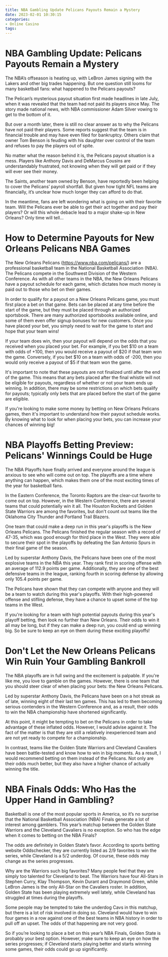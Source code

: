 ```yaml
---
title: NBA Gambling Update Pelicans Payouts Remain a Mystery 
date: 2023-02-01 10:30:15
categories:
- Online Casino
tags:
---
```



#  NBA Gambling Update: Pelicans Payouts Remain a Mystery 

The NBA’s offseason is heating up, with LeBron James signing with the Lakers and other big trades happening. But one question still looms for many basketball fans: what happened to the Pelicans payouts?

The Pelican’s mysterious payout situation first made headlines in late July, when it was revealed that the team had not paid its players since May. The story made national news, with NBA commissioner Adam Silver vowing to get to the bottom of it.

But over a month later, there is still no clear answer as to why the Pelicans have not paid their players. Some reports suggest that the team is in financial trouble and may have even filed for bankruptcy. Others claim that owner Tom Benson is feuding with his daughter over control of the team and refuses to pay the players out of spite.

No matter what the reason behind it is, the Pelicans payout situation is a mess. Players like Anthony Davis and DeMarcus Cousins are understandably frustrated, not knowing when they will get paid or if they will ever see their money.

The Saints, another team owned by Benson, have reportedly been helping to cover the Pelicans’ payroll shortfall. But given how tight NFL teams are financially, it’s unclear how much longer they can afford to do that.

In the meantime, fans are left wondering what is going on with their favorite team. Will the Pelicans ever be able to get their act together and pay their players? Or will this whole debacle lead to a major shake-up in New Orleans? Only time will tell…

#  How to Determine Payouts for New Orleans Pelicans NBA Games 

The New Orleans Pelicans (https://www.nba.com/pelicans/) are a professional basketball team in the National Basketball Association (NBA). The Pelicans compete in the Southwest Division of the Western Conference. As with all other teams in the NBA, the New Orleans Pelicans have a payout schedule for each game, which dictates how much money is paid out to those who bet on their games.

In order to qualify for a payout on a New Orleans Pelicans game, you must first place a bet on that game. Bets can be placed at any time before the start of the game, but they must be placed through an authorized sportsbook. There are many authorized sportsbooks available online, and some of them even offer signup bonuses for new customers. Once you have placed your bet, you simply need to wait for the game to start and hope that your team wins!

If your team does win, then your payout will depend on the odds that you received when you placed your bet. For example, if you bet $10 on a team with odds of +100, then you would receive a payout of $20 if that team won the game. Conversely, if you bet $10 on a team with odds of -200, then you would only receive a payout of $5 if that team won the game.

It's important to note that these payouts are not finalized until after the end of the game. This means that any bets placed after the final whistle will not be eligible for payouts, regardless of whether or not your team ends up winning. In addition, there may be some restrictions on which bets qualify for payouts; typically only bets that are placed before the start of the game are eligible.

If you're looking to make some money by betting on New Orleans Pelicans games, then it's important to understand how their payout schedule works. By knowing what to look for when placing your bets, you can increase your chances of winning big!

#  NBA Playoffs Betting Preview: Pelicans' Winnings Could be Huge 

The NBA Playoffs have finally arrived and everyone around the league is anxious to see who will come out on top. The playoffs are a time where anything can happen, which makes them one of the most exciting times of the year for basketball fans.

In the Eastern Conference, the Toronto Raptors are the clear-cut favorite to come out on top. However, in the Western Conference, there are several teams that could potentially win it all. The Houston Rockets and Golden State Warriors are among the favorites, but don't count out teams like the Oklahoma City Thunder and Portland Trail Blazers.

One team that could make a deep run in this year's playoffs is the New Orleans Pelicans. The Pelicans finished the regular season with a record of 47-35, which was good enough for third place in the West. They were able to secure their spot in the playoffs by defeating the San Antonio Spurs in their final game of the season.

Led by superstar Anthony Davis, the Pelicans have been one of the most explosive teams in the NBA this year. They rank first in scoring offense with an average of 112.9 points per game. Additionally, they are one of the best defensive teams in the league, ranking fourth in scoring defense by allowing only 105.4 points per game.

The Pelicans have shown that they can compete with anyone and they will be a team to watch during this year's playoffs. With their high-powered offense and stifling defense, they have a chance to upset some of the top teams in the West.

If you're looking for a team with high potential payouts during this year's playoff betting, then look no further than New Orleans. Their odds to win it all may be long, but if they can make a deep run, you could end up winning big. So be sure to keep an eye on them during these exciting playoffs!

#  Don't Let the New Orleans Pelicans Win Ruin Your Gambling Bankroll 

The NBA playoffs are in full swing and the excitement is palpable. If you're like me, you love to gamble on the games. However, there is one team that you should steer clear of when placing your bets: the New Orleans Pelicans.

Led by superstar Anthony Davis, the Pelicans have been on a hot streak as of late, winning eight of their last ten games. This has led to them becoming serious contenders in the Western Conference and, as a result, their odds to win the NBA championship have shortened significantly.

At this point, it might be tempting to bet on the Pelicans in order to take advantage of these inflated odds. However, I would advise against it. The fact of the matter is that they are still a relatively inexperienced team and are not yet ready to compete for a championship.

In contrast, teams like the Golden State Warriors and Cleveland Cavaliers have been battle-tested and know how to win in big moments. As a result, I would recommend betting on them instead of the Pelicans. Not only are their odds much better, but they also have a higher chance of actually winning the title.

#  NBA Finals Odds: Who Has the Upper Hand in Gambling?

Basketball is one of the most popular sports in America, so it’s no surprise that the National Basketball Association (NBA) Finals generate a lot of interest among gamblers. This year’s matchup between the Golden State Warriors and the Cleveland Cavaliers is no exception. So who has the edge when it comes to betting on the NBA Finals?

The odds are definitely in Golden State’s favor. According to sports betting website Oddschecker, they are currently listed as 2/9 favorites to win the series, while Cleveland is a 5/2 underdog. Of course, these odds may change as the series progresses.

Why are the Warriors such big favorites? Many people feel that they are simply too talented for Cleveland to beat. The Warriors have four All-Stars in Stephen Curry, Klay Thompson, Kevin Durant and Draymond Green, while LeBron James is the only All-Star on the Cavaliers roster. In addition, Golden State has been playing extremely well lately, while Cleveland has struggled at times during the playoffs.

Some people may be tempted to take the underdog Cavs in this matchup, but there is a lot of risk involved in doing so. Cleveland would have to win four games in a row against one of the best teams in NBA history in order to pull off an upset. The odds of that happening are not very good.

So if you’re looking to place a bet on this year’s NBA Finals, Golden State is probably your best option. However, make sure to keep an eye on how the series progresses; if Cleveland starts playing better and starts winning some games, their odds could go up significantly.